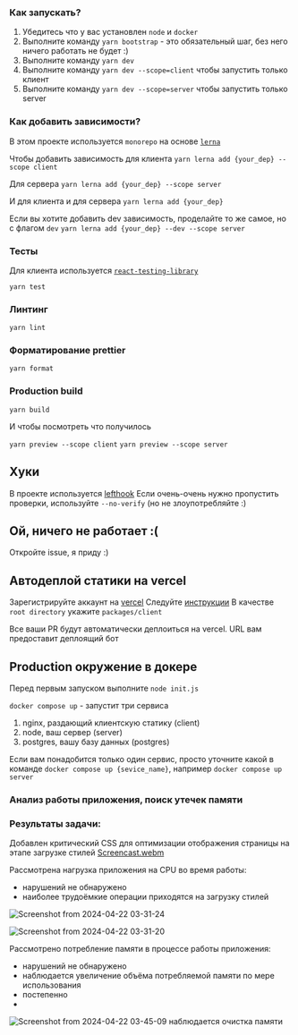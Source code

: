 ### Как запускать?

1. Убедитесь что у вас установлен `node` и `docker`
2. Выполните команду `yarn bootstrap` - это обязательный шаг, без него ничего работать не будет :)
3. Выполните команду `yarn dev`
4. Выполните команду `yarn dev --scope=client` чтобы запустить только клиент
5. Выполните команду `yarn dev --scope=server` чтобы запустить только server

### Как добавить зависимости?

В этом проекте используется `monorepo` на основе [`lerna`](https://github.com/lerna/lerna)

Чтобы добавить зависимость для клиента
`yarn lerna add {your_dep} --scope client`

Для сервера
`yarn lerna add {your_dep} --scope server`

И для клиента и для сервера
`yarn lerna add {your_dep}`

Если вы хотите добавить dev зависимость, проделайте то же самое, но с флагом `dev`
`yarn lerna add {your_dep} --dev --scope server`

### Тесты

Для клиента используется [`react-testing-library`](https://testing-library.com/docs/react-testing-library/intro/)

`yarn test`

### Линтинг

`yarn lint`

### Форматирование prettier

`yarn format`

### Production build

`yarn build`

И чтобы посмотреть что получилось

`yarn preview --scope client`
`yarn preview --scope server`

## Хуки

В проекте используется [lefthook](https://github.com/evilmartians/lefthook)
Если очень-очень нужно пропустить проверки, используйте `--no-verify` (но не злоупотребляйте :)

## Ой, ничего не работает :(

Откройте issue, я приду :)

## Автодеплой статики на vercel

Зарегистрируйте аккаунт на [vercel](https://vercel.com/)
Следуйте [инструкции](https://vitejs.dev/guide/static-deploy.html#vercel-for-git)
В качестве `root directory` укажите `packages/client`

Все ваши PR будут автоматически деплоиться на vercel. URL вам предоставит деплоящий бот

## Production окружение в докере

Перед первым запуском выполните `node init.js`

`docker compose up` - запустит три сервиса

1. nginx, раздающий клиентскую статику (client)
2. node, ваш сервер (server)
3. postgres, вашу базу данных (postgres)

Если вам понадобится только один сервис, просто уточните какой в команде
`docker compose up {sevice_name}`, например `docker compose up server`

### Анализ работы приложения, поиск утечек памяти

### Результаты задачи:

Добавлен критический CSS для оптимизации отображения страницы на этапе загрузке стилей
[Screencast.webm](https://github.com/harlequin-plus/dreamteam_mf05/assets/71240827/ea7dd43c-849b-4581-8089-3b9edfd8b105)

Рассмотрена нагрузка приложения на CPU во время работы: 
 - нарушений не обнаружено
 - наиболее трудоёмкие операции приходятся на загрузку стилей 
 
![Screenshot from 2024-04-22 03-31-24](https://github.com/harlequin-plus/dreamteam_mf05/assets/71240827/cafa3d9c-01ad-4a72-bd56-305418b3694d)

![Screenshot from 2024-04-22 03-31-20](https://github.com/harlequin-plus/dreamteam_mf05/assets/71240827/6f69cee8-7289-4091-9e28-53b328a1829f)


 Рассмотрено потребление памяти в процессе работы приложения:
 - нарушений не обнаружено
 - наблюдается увеличение объёма потребляемой памяти по мере использования
 - постепенно 
 - 
![Screenshot from 2024-04-22 03-45-09](https://github.com/harlequin-plus/dreamteam_mf05/assets/71240827/263890b1-a621-4de8-9e6e-eb941399e393)
наблюдается очистка памяти 

